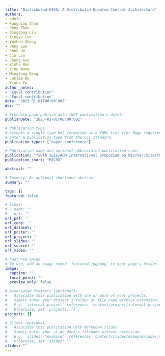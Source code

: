 ```yaml
---
title: "Distributed-HISQ: A Distributed Quantum Control Architecture"
authors:
- admin
- Kangding Zhao
- Peng Zhou
- Dingdong Liu
- Tingyu Luo
- Yuzhen Zheng
- Peng Luo
- Shun Hu
- Jin Lin
- Cheng Guo
- Yinhe Han
- Ying Wang
- Mingtang Deng
- Junjie Wu
- Xiang Fu
author_notes:
- "Equal contribution"
- "Equal contribution"
date: "2025-01-01T00:00:00Z"
doi: ""

# Schedule page publish date (NOT publication's date).
publishDate: "2025-01-01T00:00:00Z"

# Publication type.
# Accepts a single type but formatted as a YAML list (for Hugo requirements).
# Enter a publication type from the CSL standard.
publication_types: ["paper-conference"]

# Publication name and optional abbreviated publication name.
publication: "*58th IEEE/ACM International Symposium on Microarchitecture (MICRO). Acceptance Ratio: 124/597 = 20.7%*"
publication_short: "MICRO"

abstract: ""

# Summary. An optional shortened abstract.
summary: ""

tags: []
featured: false

# links:
# - name: ""
#   url: ""
url_pdf: ''
url_code: ''
url_dataset: ''
url_poster: ''
url_project: ''
url_slides: ''
url_source: ''
url_video: ''

# Featured image
# To use, add an image named `featured.jpg/png` to your page's folder. 
image:
  caption: ''
  focal_point: ""
  preview_only: false

# Associated Projects (optional).
#   Associate this publication with one or more of your projects.
#   Simply enter your project's folder or file name without extension.
#   E.g. `internal-project` references `content/project/internal-project/index.md`.
#   Otherwise, set `projects: []`.
projects: []

# Slides (optional).
#   Associate this publication with Markdown slides.
#   Simply enter your slide deck's filename without extension.
#   E.g. `slides: "example"` references `content/slides/example/index.md`.
#   Otherwise, set `slides: ""`.
slides: ""
---
```

